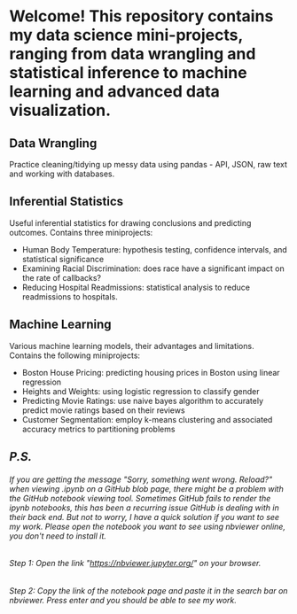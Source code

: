 # **Welcome! This repository contains my data science mini-projects, ranging from data wrangling and statistical inference to machine learning and advanced data visualization.**

## Data Wrangling
Practice cleaning/tidying up messy data using pandas - API, JSON, raw text and working with databases.

## Inferential Statistics
Useful inferential statistics for drawing conclusions and predicting outcomes. Contains three miniprojects:

- Human Body Temperature: hypothesis testing, confidence intervals, and statistical significance
- Examining Racial Discrimination: does race have a significant impact on the rate of callbacks?
- Reducing Hospital Readmissions: statistical analysis to reduce readmissions to hospitals.

## Machine Learning
Various machine learning models, their advantages and limitations. Contains the following miniprojects:
- Boston House Pricing: predicting housing prices in Boston using linear regression
- Heights and Weights: using logistic regression to classify gender
- Predicting Movie Ratings: use naive bayes algorithm to accurately predict movie ratings based on their reviews
- Customer Segmentation: employ k-means clustering and associated accuracy metrics to partitioning problems

## *P.S.* 
###### If you are getting the message "Sorry, something went wrong. Reload?" when viewing *.ipynb on a GitHub blob page, there might be a problem with the GitHub notebook viewing tool. Sometimes GitHub fails to render the ipynb notebooks, this has been a recurring issue GitHub is dealing with in their back end. But not to worry, I have a quick solution if you want to see my work. Please open the notebook you want to see using nbviewer online, you don't need to install it.*
###### *Step 1: Open the link "https://nbviewer.jupyter.org/" on your browser.* 
###### *Step 2: Copy the link of the notebook page and paste it in the search bar on nbviewer. Press enter and you should be able to see my work.* 
